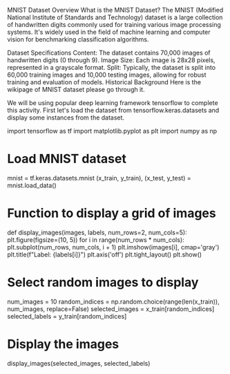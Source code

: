 MNIST Dataset Overview
What is the MNIST Dataset?
The MNIST (Modified National Institute of Standards and Technology) dataset is a large collection of handwritten digits commonly used for training various image processing systems. It's widely used in the field of machine learning and computer vision for benchmarking classification algorithms.

Dataset Specifications
Content: The dataset contains 70,000 images of handwritten digits (0 through 9).
Image Size: Each image is 28x28 pixels, represented in a grayscale format.
Split: Typically, the dataset is split into 60,000 training images and 10,000 testing images, allowing for robust training and evaluation of models.
Historical Background
Here is the wikipage of MNIST dataset please go through it.

We will be using popular deep learning framework tensorflow to complete this activity. First let's load the dataset from tensorflow.keras.datasets and display some instances from the dataset.

import tensorflow as tf
import matplotlib.pyplot as plt
import numpy as np

# Load MNIST dataset
mnist = tf.keras.datasets.mnist
(x_train, y_train), (x_test, y_test) = mnist.load_data()

# Function to display a grid of images
def display_images(images, labels, num_rows=2, num_cols=5):
    plt.figure(figsize=(10, 5))
    for i in range(num_rows * num_cols):
        plt.subplot(num_rows, num_cols, i + 1)
        plt.imshow(images[i], cmap='gray')
        plt.title(f"Label: {labels[i]}")
        plt.axis('off')
    plt.tight_layout()
    plt.show()

# Select random images to display
num_images = 10
random_indices = np.random.choice(range(len(x_train)), num_images, replace=False)
selected_images = x_train[random_indices]
selected_labels = y_train[random_indices]

# Display the images
display_images(selected_images, selected_labels)

